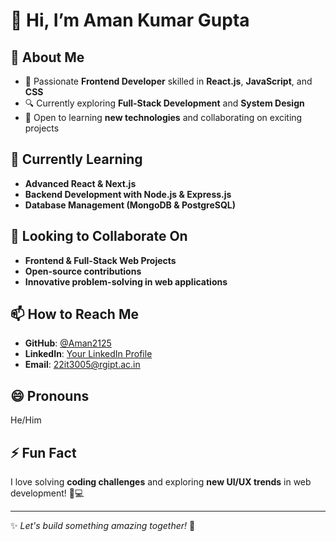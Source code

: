 # 👋 Hi, I’m Aman Kumar Gupta 

## 👀 About Me  
- 🚀 Passionate **Frontend Developer** skilled in **React.js**, **JavaScript**, and **CSS**  
- 🔍 Currently exploring **Full-Stack Development** and **System Design**  
- 🎯 Open to learning **new technologies** and collaborating on exciting projects  

## 🌱 Currently Learning  
- **Advanced React & Next.js**  
- **Backend Development with Node.js & Express.js**  
- **Database Management (MongoDB & PostgreSQL)**  

## 💞️ Looking to Collaborate On  
- **Frontend & Full-Stack Web Projects**  
- **Open-source contributions**  
- **Innovative problem-solving in web applications**  

## 📫 How to Reach Me  
- **GitHub**: [@Aman2125](https://github.com/Aman2125)  
- **LinkedIn**: [Your LinkedIn Profile](#)  
- **Email**: [22it3005@rgipt.ac.in](mailto:22it3005@rgipt.ac.in)  

## 😄 Pronouns  
He/Him  

## ⚡ Fun Fact  
I love solving **coding challenges** and exploring **new UI/UX trends** in web development! 🎨💻  

---

✨ _Let's build something amazing together!_ 🚀
